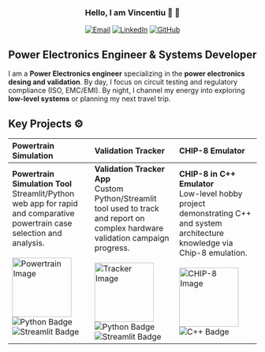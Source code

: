 <div align="center">
    <h3> Hello, I am Vincentiu 👋 🚀 </h3>
    <a href="mailto:vincentiu.mocanu00@gmail.com" target="_blank"><img src="https://img.shields.io/badge/Email-D14836?style=for-the-badge&logo=gmail&logoColor=white" alt="Email"></a>
    <a href="https://www.linkedin.com/in/itsvinm" target="_blank"><img src="https://img.shields.io/badge/LinkedIn-0077B5?style=for-the-badge&logo=linkedin&logoColor=white" alt="LinkedIn"></a>
    <a href="https://github.com/itsVinM" target="_blank"><img src="https://img.shields.io/badge/GitHub-100000?style=for-the-badge&logo=github&logoColor=white" alt="GitHub"></a>
</div>

## Power Electronics Engineer & Systems Developer

I am a **Power Electronics engineer** specializing in the **power electronics desing and  validation**. By day, I focus on circuit testing and regulatory compliance (ISO, EMC/EMI). By night, I channel my energy into exploring **low-level systems** or planning my next travel trip. 


## Key Projects ⚙️

| Powertrain Simulation | Validation Tracker | CHIP-8 Emulator |
| :--- | :--- | :--- |
| **Powertrain Simulation Tool** <br> Streamlit/Python web app for rapid and comparative powertrain case selection and analysis. <br> <br> <img src="https://di-uploads-pod16.dealerinspire.com/toyotaofnorthcharlotte/uploads/2022/12/vehicle-powertrain.jpg" width="120" alt="Powertrain Image"> <br> <img src="https://img.shields.io/badge/Python-3776AB?style=for-the-badge&logo=python&logoColor=white" alt="Python Badge"> <img src="https://img.shields.io/badge/Streamlit-FF4B4B?style=for-the-badge&logo=streamlit&logoColor=white" alt="Streamlit Badge"> | **Validation Tracker App** <br> Custom Python/Streamlit tool used to track and report on complex hardware validation campaign progress. <br> <br> <img src="https://img.freepik.com/free-photo/green-check-mark-symbol-icon-sign-correct-right-approve-concept-confirm-illustration-isolated-green-background-3d-rendering_56104-1220.jpg" width="120" alt="Tracker Image"> <br> <img src="https://img.shields.io/badge/Python-3776AB?style=for-the-badge&logo=python&logoColor=white" alt="Python Badge"> <img src="https://img.shields.io/badge/Streamlit-FF4B4B?style=for-the-badge&logo=streamlit&logoColor=white" alt="Streamlit Badge"> | **CHIP-8 in C++ Emulator** <br> Low-level hobby project demonstrating C++ and system architecture knowledge via Chip-8 emulation. <br> <br> <img src="https://github.com/user-attachments/assets/94ea7b6f-f52b-4097-ac21-542e92f48505" width="120" alt="CHIP-8 Image"> <br> <img src="https://img.shields.io/badge/C++-00599C?style=for-the-badge&logo=c%2B%2B&logoColor=white" alt="C++ Badge"> |


